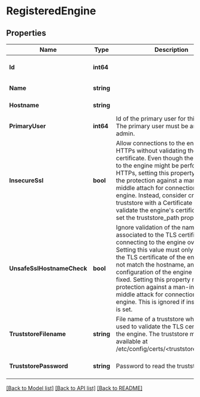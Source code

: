 # RegisteredEngine

## Properties
Name | Type | Description | Notes
------------ | ------------- | ------------- | -------------
**Id** | **int64** |  | [optional] [default to null]
**Name** | **string** |  | [default to null]
**Hostname** | **string** |  | [default to null]
**PrimaryUser** | **int64** | Id of the primary user for this engine. The primary user must be an engine admin. | [optional] [default to null]
**InsecureSsl** | **bool** | Allow connections to the engine over HTTPs without validating the TLS certificate. Even though the connection to the engine might be performed over HTTPs, setting this property eliminates the protection against a man-in-the-middle attach for connections to this engine. Instead, consider creating a truststore with a Certificate Authority to validate the engine&#x27;s certificate, and set the truststore_path propery.  | [optional] [default to false]
**UnsafeSslHostnameCheck** | **bool** | Ignore validation of the name associated to the TLS certificate when connecting to the engine over HTTPs. Setting this value must only be done if the TLS certificate of the engine does not match the hostname, and the TLS configuration of the engine cannot be fixed. Setting this property reduces the protection against a man-in-the-middle attack for connections to this engine. This is ignored if insecure_ssl is set.  | [optional] [default to false]
**TruststoreFilename** | **string** | File name of a truststore which can be used to validate the TLS certificate of the engine. The truststore must be available at /etc/config/certs/&lt;truststore_filename&gt;  | [optional] [default to null]
**TruststorePassword** | **string** | Password to read the truststore.  | [optional] [default to null]

[[Back to Model list]](../README.md#documentation-for-models) [[Back to API list]](../README.md#documentation-for-api-endpoints) [[Back to README]](../README.md)

